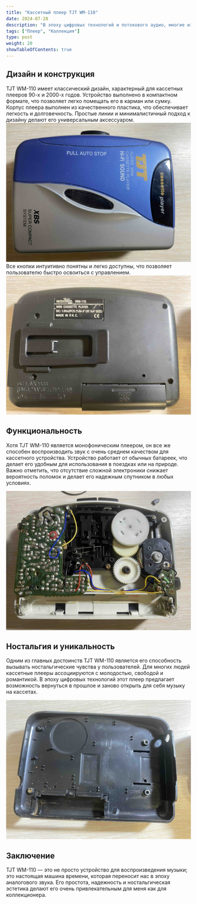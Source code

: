 ```yaml
---
title: "Кассетный плеер TJT WM-110"
date: 2024-07-28
description: "В эпоху цифровых технологий и потокового аудио, многие из нас могут забыть о charm и ностальгии, связанных с аналоговыми носителями. Одним из таких устройств, которое может вернуть нас в те времена, является монофонический карманный аудиокассетный плеер TJT WM-110. Этот компактный плеер сочетает в себе простоту, функциональность и уникальный стиль, что делает его привлекательным как для коллекционеров, так и для любителей ретро."
tags: ["Плеер", "Коллекция"]
type: post
weight: 20
showTableOfContents: true
---
```

## Дизайн и конструкция

TJT WM-110 имеет классический дизайн, характерный для кассетных плееров 90-х и 2000-х годов. Устройство выполнено в компактном формате, что позволяет легко помещать его в карман или сумку. Корпус плеера выполнен из качественного пластика, что обеспечивает легкость и долговечность. Простые линии и минималистичный подход к дизайну делают его универсальным аксессуаром.
![Кассетный плеер TJT WM-110, вид спереди](1.jpg)
Все кнопки интуитивно понятны и легко доступны, что позволяет пользователю быстро освоиться с управлением.
![Кассетный плеер TJT WM-110, вид сзади](2.jpg)

## Функциональность

Хотя TJT WM-110 является монофоническим плеером, он все же способен воспроизводить звук с очень среднем качеством для кассетного устройства. 
Устройство работает от обычных батареек, что делает его удобным для использования в поездках или на природе. Важно отметить, что отсутствие сложной электроники снижает вероятность поломок и делает его надежным спутником в любых условиях.

![Кассетный плеер TJT WM-110, вид изнутри](3.jpg)

## Ностальгия и уникальность

Одним из главных достоинств TJT WM-110 является его способность вызывать ностальгические чувства у пользователей. Для многих людей кассетные плееры ассоциируются с молодостью, свободой и романтикой. В эпоху цифровых технологий этот плеер предлагает возможность вернуться в прошлое и заново открыть для себя музыку на кассетах.

![Кассетный плеер TJT WM-110, вид задняя крышка](4.jpg)

## Заключение

TJT WM-110 — это не просто устройство для воспроизведения музыки; это настоящая машина времени, которая переносит нас в эпоху аналогового звука. Его простота, надежность и ностальгическая эстетика делают его очень привлекательным для меня как для коллекционера.